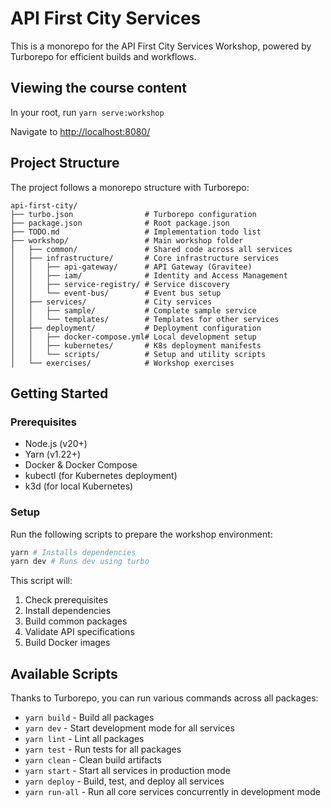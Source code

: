 # API First City Services

This is a monorepo for the API First City Services Workshop, powered by Turborepo for efficient builds and workflows.

## Viewing the course content

In your root, run `yarn serve:workshop`

Navigate to <http://localhost:8080/>

## Project Structure

The project follows a monorepo structure with Turborepo:

```
api-first-city/
├── turbo.json                # Turborepo configuration
├── package.json              # Root package.json
├── TODO.md                   # Implementation todo list
├── workshop/                 # Main workshop folder
│   ├── common/               # Shared code across all services
│   ├── infrastructure/       # Core infrastructure services
│   │   ├── api-gateway/      # API Gateway (Gravitee)
│   │   ├── iam/              # Identity and Access Management
│   │   ├── service-registry/ # Service discovery
│   │   └── event-bus/        # Event bus setup
│   ├── services/             # City services
│   │   ├── sample/           # Complete sample service
│   │   └── templates/        # Templates for other services
│   ├── deployment/           # Deployment configuration
│   │   ├── docker-compose.yml# Local development setup
│   │   ├── kubernetes/       # K8s deployment manifests
│   │   └── scripts/          # Setup and utility scripts
│   └── exercises/            # Workshop exercises
```

## Getting Started

### Prerequisites

- Node.js (v20+)
- Yarn (v1.22+)
- Docker & Docker Compose
- kubectl (for Kubernetes deployment)
- k3d (for local Kubernetes)

### Setup

Run the following scripts to prepare the workshop environment:

```bash
yarn # Installs dependencies
yarn dev # Runs dev using turbo
```

This script will:

1. Check prerequisites
2. Install dependencies
3. Build common packages
4. Validate API specifications
5. Build Docker images

## Available Scripts

Thanks to Turborepo, you can run various commands across all packages:

- `yarn build` - Build all packages
- `yarn dev` - Start development mode for all services
- `yarn lint` - Lint all packages
- `yarn test` - Run tests for all packages
- `yarn clean` - Clean build artifacts
- `yarn start` - Start all services in production mode
- `yarn deploy` - Build, test, and deploy all services
- `yarn run-all` - Run all core services concurrently in development mode